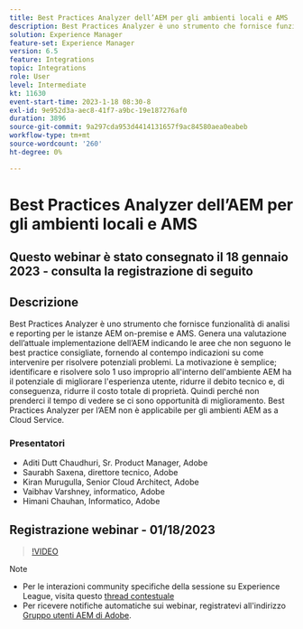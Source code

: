 ```yaml
---
title: Best Practices Analyzer dell’AEM per gli ambienti locali e AMS
description: Best Practices Analyzer è uno strumento che fornisce funzionalità di analisi e di reporting per quanto riguarda le istanze AEM on-premise e AMS. Genera una valutazione dell’attuale implementazione dell’AEM indicando le aree che non seguono le best practice consigliate, fornendo al contempo indicazioni su come intervenire per risolvere potenziali problemi.
solution: Experience Manager
feature-set: Experience Manager
version: 6.5
feature: Integrations
topic: Integrations
role: User
level: Intermediate
kt: 11630
event-start-time: 2023-1-18 08:30-8
exl-id: 9e952d3a-aec8-41f7-a9bc-19e187276af0
duration: 3896
source-git-commit: 9a297cda953d4414131657f9ac84580aea0eabeb
workflow-type: tm+mt
source-wordcount: '260'
ht-degree: 0%

---
```


# Best Practices Analyzer dell’AEM per gli ambienti locali e AMS

## Questo webinar è stato consegnato il 18 gennaio 2023 - consulta la registrazione di seguito

## Descrizione

Best Practices Analyzer è uno strumento che fornisce funzionalità di analisi e reporting per le istanze AEM on-premise e AMS. Genera una valutazione dell’attuale implementazione dell’AEM indicando le aree che non seguono le best practice consigliate, fornendo al contempo indicazioni su come intervenire per risolvere potenziali problemi. La motivazione è semplice; identificare e risolvere solo 1 uso improprio all&#39;interno dell&#39;ambiente AEM ha il potenziale di migliorare l&#39;esperienza utente, ridurre il debito tecnico e, di conseguenza, ridurre il costo totale di proprietà. Quindi perché non prenderci il tempo di vedere se ci sono opportunità di miglioramento.
Best Practices Analyzer per l’AEM non è applicabile per gli ambienti AEM as a Cloud Service.

### Presentatori

* Aditi Dutt Chaudhuri, Sr. Product Manager, Adobe
* Saurabh Saxena, direttore tecnico, Adobe
* Kiran Murugulla, Senior Cloud Architect, Adobe
* Vaibhav Varshney, informatico, Adobe
* Himani Chauhan, Informatico, Adobe

## Registrazione webinar - 01/18/2023

>[!VIDEO](https://video.tv.adobe.com/v/3413364/)

>[!NOTE]
>
>* Per le interazioni community specifiche della sessione su Experience League, visita questo [thread contestuale](https://bit.ly/3Z6AyM1)
>* Per ricevere notifiche automatiche sui webinar, registratevi all&#39;indirizzo [Gruppo utenti AEM di Adobe](https://aem-augs.adobe.com/).
